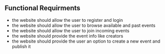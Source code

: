 ## Functional Requirments
+ the website should allow the user to register and login 
+ the website should allow the user to browse available and past events 
+ the website should allow the user to join incoming events 
+ the website should provide the event info like creators 
+ the website should provide the user an option to create a new event and publish it
